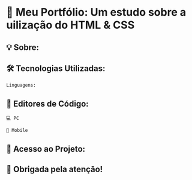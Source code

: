 <h1>💼 Meu Portfólio: Um estudo sobre a uilização do HTML & CSS</h1>

<h2>💡 Sobre: </h2>

<h2>🛠️ Tecnologias Utilizadas: </h2>
<code>Linguagens: </code>

<h2>📑 Editores de Código: </h2>
<code>💻 PC</code>
<p></p>
<code>📱 Mobile</code>

<h2>🔗 Acesso ao Projeto: </h2>

<h2>🚀 Obrigada pela atenção! </h2>
